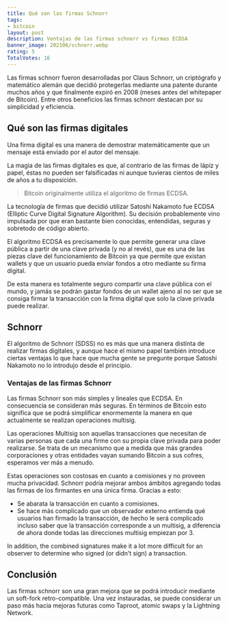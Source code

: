 ```yaml
---
title: Qué son las firmas Schnorr
tags:
- bitcoin
layout: post
description: Ventajas de las firmas schnorr vs firmas ECDSA
banner_image: 202106/schnorr.webp
rating: 5
TotalVotes: 16
---
```


Las firmas schnorr fueron desarrolladas por Claus Schnorr, un criptógrafo y matemático alemán que decidió protegerlas mediante una patente durante muchos años y que finalmente expiró en 2008 (meses antes del whitepaper de Bitcoin). Entre otros beneficios las firmas schnorr destacan por su simplicidad y eficiencia.

<!--more-->

## Qué son las firmas digitales

Una firma digital es una manera de demostrar matemáticamente que un mensaje está enviado por el autor del mensaje.

La magia de las firmas digitales es que, al contrario de las firmas de lápiz y papel, éstas no pueden ser falsificadas ni aunque tuvieras cientos de miles de años a tu disposición.

> Bitcoin originalmente utiliza el algoritmo de firmas ECDSA.

La tecnología de firmas que decidió utilizar Satoshi Nakamoto fue ECDSA (Elliptic Curve Digital Signature Algorithm). Su decisión probablemente vino impulsada por que eran bastante bien conocidas, entendidas, seguras y sobretodo de código abierto.

El algoritmo ECDSA es precisamente lo que permite generar una clave pública a partir de una clave privada (y no al revés), que es una de las piezas clave del funcionamiento de Bitcoin ya que permite que existan wallets y que un usuario pueda enviar fondos a otro mediante su firma digital.

De esta manera es totalmente seguro compartir una clave pública con el mundo, y jamás se podrán gastar fondos de un wallet ajeno al no ser que se consiga firmar la transacción con la firma digital que solo la clave privada puede realizar.

## Schnorr

El algoritmo de Schnorr (SDSS) no es más que una manera distinta de realizar firmas digitales, y aunque hace el mismo papel también introduce ciertas ventajas lo que hace que mucha gente se pregunte porque Satoshi Nakamoto no lo introdujo desde el principio.

### Ventajas de las firmas Schnorr

Las firmas Schnorr son más simples y lineales que ECDSA. En consecuencia se consideran más seguras. En términos de Bitcoin esto significa que se podrá simplificar enormemente la manera en que actualmente se realizan operaciones multisig.

Las operaciones Multisig son aquellas transacciones que necesitan de varias personas que cada una firme con su propia clave privada para poder realizarse. Se trata de un mecanismo que a medida que más grandes corporaciones y otras entidades vayan sumando Bitcoin a sus cofres, esperamos ver más a menudo.

Estas operaciones son costosas en cuanto a comisiones y no proveen mucha privacidad. Schnorr podría mejorar ambos ámbitos agregando todas las firmas de los firmantes en una única firma. Gracias a esto:
- Se abarata la transacción en cuanto a comisiones.
- Se hace más complicado que un observador externo entienda qué usuarios han firmado la transacción, de hecho le será complicado incluso saber que la transacción corresponde a un multisig, a diferencia de ahora donde todas las direcciones multisig empiezan por 3.

In addition, the combined signatures make it a lot more difficult for an observer to determine who signed (or didn’t sign) a transaction.

## Conclusión

Las firmas schnorr son una gran mejora que se podrá introducir mediante un soft-fork retro-compatible. Una vez instauradas, se puede considerar un paso más hacia mejoras futuras como Taproot, atomic swaps y la Lightning Network.

